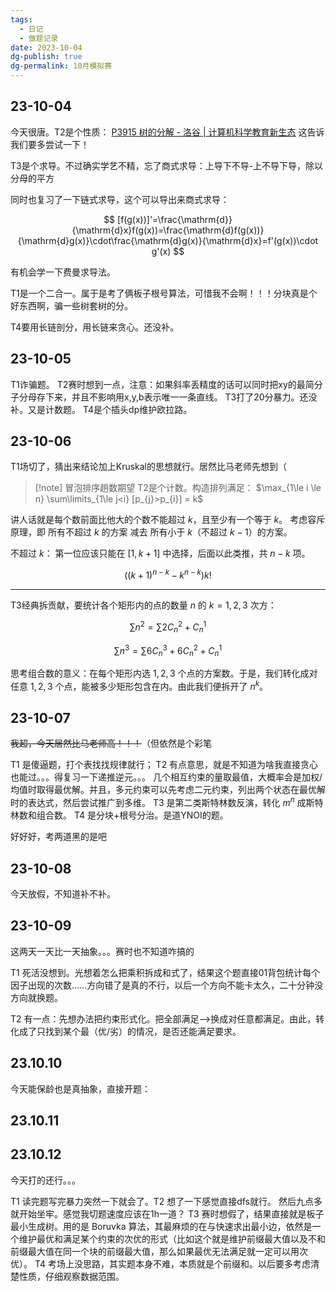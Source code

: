 ```yaml
---
tags:
  - 日记
  - 做题记录
date: 2023-10-04
dg-publish: true
dg-permalink: 10月模拟赛
---
```


## 23-10-04

今天很唐。T2是个性质：
[P3915 树的分解 - 洛谷 | 计算机科学教育新生态](https://www.luogu.com.cn/problem/P3915)
这告诉我们要多尝试一下！

T3是个求导。不过确实学艺不精，忘了商式求导：上导下不导-上不导下导，除以分母的平方

同时也复习了一下链式求导，这个可以导出来商式求导：

$$
[f(g(x))]'=\frac{\mathrm{d}}{\mathrm{d}x}f(g(x))=\frac{\mathrm{d}f(g(x))}{\mathrm{d}g(x)}\cdot\frac{\mathrm{d}g(x)}{\mathrm{d}x}=f'(g(x))\cdot g'(x)
$$

有机会学一下费曼求导法。

T1是一个二合一。属于是考了俩板子根号算法，可惜我不会啊！！！分块真是个好东西啊，骗一些树套树的分。

T4要用长链剖分，用长链来贪心。还没补。

## 23-10-05

T1诈骗题。
T2赛时想到一点，注意：如果斜率丢精度的话可以同时把xy的最简分子分母存下来，并且不影响用x,y,b表示唯一一条直线。
T3打了20分暴力。还没补。又是计数题。
T4是个插头dp维护欧拉路。

## 23-10-06

T1场切了，猜出来结论加上Kruskal的思想就行。居然比马老师先想到（

> [!note] 冒泡排序趟数期望
> T2是个计数。构造排列满足：
> $\max_{1\le i \le n} \sum\limits_{1\le j<i} [p_{j}>p_{i}] = k$  

讲人话就是每个数前面比他大的个数不能超过 $k$，且至少有一个等于 $k$。
考虑容斥原理，即 所有不超过 $k$ 的方案 减去 所有小于 $k$（不超过 $k-1$）的方案。



不超过 $k$：
第一位应该只能在 $[1,k+1]$ 中选择，后面以此类推，共 $n-k$ 项。

$$
((k+1)^{n-k}-k^{n-k})k!
$$

---

T3经典拆贡献，要统计各个矩形内的点的数量 $n$ 的 $k=1,2,3$ 次方：

$$
\sum\limits n^{2}=\sum\limits 2C_n^2+C_n^1
$$

$$
\sum\limits n^{3}=\sum\limits 6C_n^3+6C_n^2+C_n^1
$$

思考组合数的意义：在每个矩形内选 $1,2,3$ 个点的方案数。于是，我们转化成对任意 $1,2,3$ 个点，能被多少矩形包含在内。由此我们便拆开了 $n^k$。

## 23-10-07

~~我超，今天居然比马老师高！！！~~（但依然是个彩笔

T1 是傻逼题，打个表找找规律就行；
T2 有点意思，就是不知道为啥我直接贪心也能过。。。得复习一下递推逆元。。。
几个相互约束的量取最值，大概率会是加权/均值时取得最优解。并且，多元约束可以先考虑二元约束，列出两个状态在最优解时的表达式，然后尝试推广到多维。
T3 是第二类斯特林数反演，转化 $m^n$ 成斯特林数和组合数。
T4 是分块+根号分治。是道YNOI的题。

好好好，考两道黑的是吧

## 23-10-08

今天放假，不知道补不补。

## 23-10-09

这两天一天比一天抽象。。。赛时也不知道咋搞的

T1 死活没想到。光想着怎么把乘积拆成和式了，结果这个题直接01背包统计每个因子出现的次数……方向错了是真的不行，以后一个方向不能卡太久，二十分钟没方向就换题。

T2 有一点：先想办法把约束形式化。把全部满足-->换成对任意都满足。由此，转化成了只找到某个最（优/劣）的情况，是否还能满足要求。

## 23.10.10

今天能保龄也是真抽象，直接开题：


## 23.10.11



## 23.10.12

今天打的还行。。。

T1 读完题写完暴力突然一下就会了。T2 想了一下感觉直接dfs就行。
然后九点多就开始坐牢。感觉我切题速度应该在1h一道？
T3 赛时想假了，结果直接就是板子最小生成树。用的是 Boruvka 算法，其最麻烦的在与快速求出最小边，依然是一个维护最优和满足某个约束的次优的形式（比如这个就是维护前缀最大值以及不和前缀最大值在同一个块的前缀最大值，那么如果最优无法满足就一定可以用次优）。
T4 考场上没思路，其实题本身不难，本质就是个前缀和。以后要多考虑清楚性质，仔细观察数据范围。






